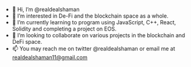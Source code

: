 - 👋 Hi, I’m @realdealshaman
- 👀 I’m interested in De-Fi and the blockchain space as a whole.
- 🌱 I’m currently learning to program using JavaScript, C++, React, Solidity and completing a project on EOS.
- 💞️ I’m looking to collaborate on various projects in the blockchain and DeFi space.
- 📫 You may reach me on twitter @realdealshaman or email me at realdealshaman11@gmail.com

<!---
realdealshaman/realdealshaman is a ✨ special ✨ repository because its `README.md` (this file) appears on your GitHub profile.
You can click the Preview link to take a look at your changes.
--->
